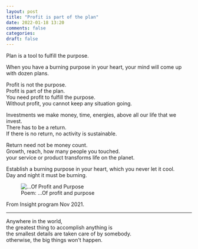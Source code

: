```yaml
---
layout: post
title: "Profit is part of the plan"
date: 2022-01-18 13:20
comments: false
categories:
draft: false
---
```


Plan is a tool to fulfill the purpose.  
  
When you have a burning purpose in your heart, your mind will come up with dozen plans.  
  
Profit is not the purpose.  
Profit is part of the plan.  
You need profit to fulfill the purpose.  
Without profit, you cannot keep any situation going.  
  
Investments we make money, time, energies, above all our life that we invest.  
There has to be a return.  
If there is no return, no activity is sustainable.  
  
Return need not be money count.  
Growth, reach, how many people you touched.  
your service or product transforms life on the planet.  
  
Establish a burning purpose in your heart, which you never let it cool.  
Day and night it must be burning.  

<figure>
  <img src="{{ site.url }}/assets/of-profit-and-purpose.jpg" alt="...Of Profit and Purpose">
  <figcaption>
    Poem: ...Of profit and purpose
  </figcaption>
</figure>
  
From Insight program Nov 2021.  

----  
  
Anywhere in the world,  
the greatest thing to accomplish anything is   
the smallest details are taken care of by somebody.  
otherwise, the big things won't happen.  
